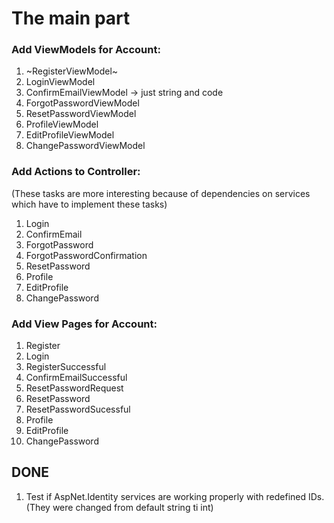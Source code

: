 # The main part
### Add ViewModels for Account:
1. ~RegisterViewModel~
2. LoginViewModel
3. ConfirmEmailViewModel -> just string and code
3. ForgotPasswordViewModel
4. ResetPasswordViewModel
5. ProfileViewModel
6. EditProfileViewModel
7. ChangePasswordViewModel
### Add Actions to Controller:
(These tasks are more interesting because of dependencies on services which have to implement these tasks)
1. Login
2. ConfirmEmail
2. ForgotPassword
2. ForgotPasswordConfirmation
3. ResetPassword
4. Profile
5. EditProfile
6. ChangePassword
### Add View Pages for Account:
  1. Register
  2. Login
  3. RegisterSuccessful
  4. ConfirmEmailSuccessful
  5. ResetPasswordRequest
  6. ResetPassword
  7. ResetPasswordSucessful
  8. Profile
  9. EditProfile
  10. ChangePassword
## DONE
1. Test if AspNet.Identity services are working properly with redefined IDs. (They were changed from default string ti int)
